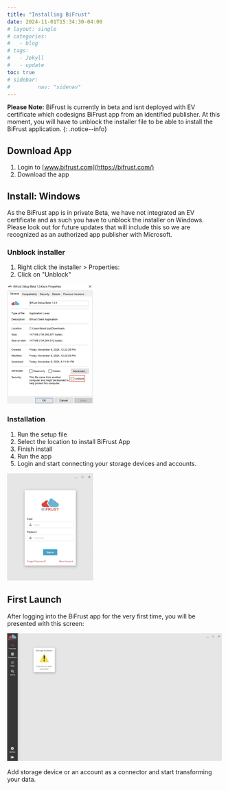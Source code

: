 ```yaml
---
title: "Installing BiFrust"
date: 2024-11-01T15:34:30-04:00
# layout: single
# categories:
#   - blog
# tags:
#   - Jekyll
#   - update
toc: true
# sidebar:
#         nav: "sidenav"
---
```


**Please Note:** BiFrust is currently in beta and isnt deployed with EV certificate which codesigns BiFrust app from an identified publisher. At this moment, you will have to unblock the installer file to be able to install the BiFrust application.
{: .notice--info}


## Download App

1. Login to [www.bifrust.com](https://bifrust.com/)
2. Download the app


## Install: Windows

As the BiFrust app is in private Beta, we have not integrated an EV certificate and as such you have to unblock the installer on Windows. Please look out for future updates that will include this so we are recognized as an authorized app publisher with Microsoft.

### Unblock installer

1. Right click the installer > Properties:
2. Click on "Unblock"

<!-- ![Unblock Installer]({{ "/assets/images/unblockInstallerWin.png" | relative_url }}) -->

<img src="/assets/images/unblockInstallerWin.png" alt="Unblock Installer" width="200" heiggt="700"/>

### Installation

1. Run the setup file
2. Select the location to install BiFrust App
3. Finish install
4. Run the app
5. Login and start connecting your storage devices and accounts. 


<!-- ![loginPromptApp]({{ "/assets/images/loginPromptApp.png" | relative_url }}) -->

<img src="/assets/images/loginPromptApp.png" alt="loginPromptApp" width="200" heiggt="700"/>



## First Launch

After logging into the BiFrust app for the very first time, you will be presented with this screen:
  
  <img src="/assets/images/firstLaunch.png" alt="loginPromptApp" width="500" heiggt="800"/>

Add storage device or an account as a connector and start transforming your data.
